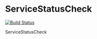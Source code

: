 ServiceStatusCheck
==================

[![Build Status](https://travis-ci.org/beru222/ServiceStatusCheck.png?branch=develop)](https://travis-ci.org/beru222/ServiceStatusCheck)

ServiceStatusCheck


